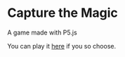 # Capture the Magic
 A game made with P5.js

You can play it [here](https://kraftrules.com/final_project/) if you so choose.
